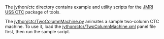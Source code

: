 The jython/ctc directory contains example and utility scripts for the [JMRI USS CTC](http://jmri.org/JavaDoc/doc/jmri/jmrit/ussctc/package-summary.html) package of tools.

The [jython/ctc/TwoColumnMachine.py](http://jmri.org/jython/ctc/TwoColumnMachine.py) animates a sample two-column CTC machine. To use it, load the [jython/ctc//TwoColumnMachine.xml](http://jmri.org/jython/ctc//TwoColumnMachine.xml) panel file first, then run the sample script.

